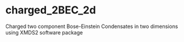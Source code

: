 # charged_2BEC_2d
Charged two component Bose-Einstein Condensates in two dimensions using XMDS2  software package
